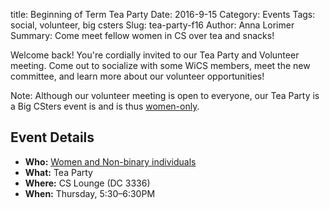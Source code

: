 title: Beginning of Term Tea Party
Date: 2016-9-15
Category: Events
Tags: social, volunteer, big csters
Slug: tea-party-f16
Author: Anna Lorimer
Summary: Come meet fellow women in CS over tea and snacks!

Welcome back! You're cordially invited to our Tea Party and Volunteer meeting.
Come out to socialize with some WiCS members, meet the new committee, and learn
more about our volunteer opportunities!

Note: Although our volunteer meeting is open to everyone, our Tea Party is
a Big CSters event is and is thus [women-only]({filename}/pages/faq.md).

## Event Details ##

+ **Who:** [Women and Non-binary individuals]({filename}/pages/faq.md)
+ **What:** Tea Party
+ **Where:** CS Lounge (DC 3336)
+ **When:** Thursday, 5:30&ndash;6:30PM
